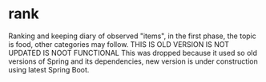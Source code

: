 # rank
Ranking and keeping diary of observed "items", in the first phase, the topic is food, other categories may follow.
THIS IS OLD VERSION IS NOT UPDATED IS NOOT FUNCTIONAL
This was dropped because it used so old versions of Spring and its dependencies, new version is under construction using latest Spring Boot.
